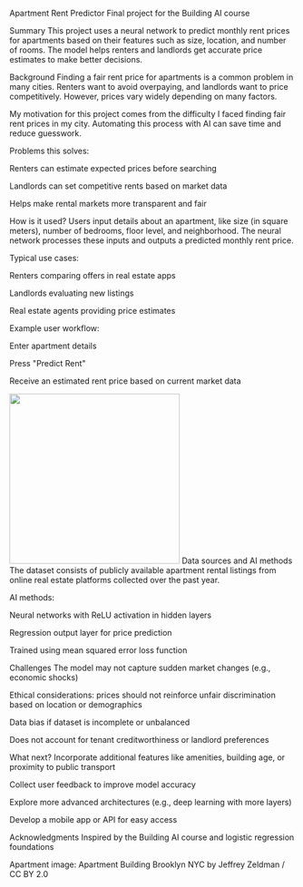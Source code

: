 Apartment Rent Predictor
Final project for the Building AI course

Summary
This project uses a neural network to predict monthly rent prices for apartments based on their features such as size, location, and number of rooms. The model helps renters and landlords get accurate price estimates to make better decisions.

Background
Finding a fair rent price for apartments is a common problem in many cities. Renters want to avoid overpaying, and landlords want to price competitively. However, prices vary widely depending on many factors.

My motivation for this project comes from the difficulty I faced finding fair rent prices in my city. Automating this process with AI can save time and reduce guesswork.

Problems this solves:

Renters can estimate expected prices before searching

Landlords can set competitive rents based on market data

Helps make rental markets more transparent and fair

How is it used?
Users input details about an apartment, like size (in square meters), number of bedrooms, floor level, and neighborhood. The neural network processes these inputs and outputs a predicted monthly rent price.

Typical use cases:

Renters comparing offers in real estate apps

Landlords evaluating new listings

Real estate agents providing price estimates

Example user workflow:

Enter apartment details

Press "Predict Rent"

Receive an estimated rent price based on current market data

<img src="https://upload.wikimedia.org/wikipedia/commons/thumb/1/1a/Apartment_building_Brooklyn_NYC.jpg/320px-Apartment_building_Brooklyn_NYC.jpg" width="300">
Data sources and AI methods
The dataset consists of publicly available apartment rental listings from online real estate platforms collected over the past year.

AI methods:

Neural networks with ReLU activation in hidden layers

Regression output layer for price prediction

Trained using mean squared error loss function

Challenges
The model may not capture sudden market changes (e.g., economic shocks)

Ethical considerations: prices should not reinforce unfair discrimination based on location or demographics

Data bias if dataset is incomplete or unbalanced

Does not account for tenant creditworthiness or landlord preferences

What next?
Incorporate additional features like amenities, building age, or proximity to public transport

Collect user feedback to improve model accuracy

Explore more advanced architectures (e.g., deep learning with more layers)

Develop a mobile app or API for easy access

Acknowledgments
Inspired by the Building AI course and logistic regression foundations

Apartment image: Apartment Building Brooklyn NYC by Jeffrey Zeldman / CC BY 2.0
